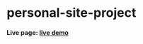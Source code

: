 # personal-site-project


#### Live page: [live demo](https://eng-ibrahim2020.github.io/personal-site-project/)

